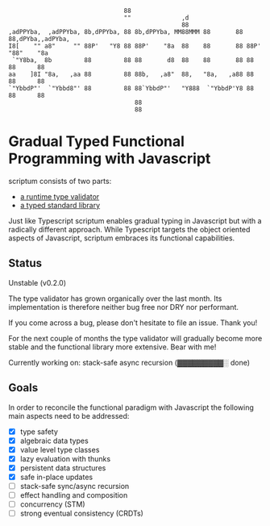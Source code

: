                                     88                                                    
                                    ""              ,d                                    
                                                    88                                    
    ,adPPYba,  ,adPPYba, 8b,dPPYba, 88 8b,dPPYba, MM88MMM 88       88 88,dPYba,,adPYba,   
    I8[    "" a8"     "" 88P'   "Y8 88 88P'    "8a  88    88       88 88P'   "88"    "8a  
     `"Y8ba,  8b         88         88 88       d8  88    88       88 88      88      88  
    aa    ]8I "8a,   ,aa 88         88 88b,   ,a8"  88,   "8a,   ,a88 88      88      88  
    `"YbbdP"'  `"Ybbd8"' 88         88 88`YbbdP"'   "Y888  `"YbbdP'Y8 88      88      88  
                                       88                                                 
                                       88                                                 
                                   
# Gradual Typed Functional Programming with Javascript

scriptum consists of two parts:

* [a runtime type validator](https://github.com/kongware/scriptum/blob/master/type-validator.md)
* [a typed standard library](https://github.com/kongware/scriptum/blob/master/library.md)

Just like Typescript scriptum enables gradual typing in Javascript but with a radically different approach. While Typescript targets the object oriented aspects of Javascript, scriptum embraces its functional capabilities.

## Status

Unstable (v0.2.0)

The type validator has grown organically over the last month. Its implementation is therefore neither bug free nor DRY nor performant.

If you come across a bug, please don't hesitate to file an issue. Thank you!

For the next couple of months the type validator will gradually become more stable and the functional library more extensive. Bear with me!

Currently working on: stack-safe async recursion (▓▓▓▓▓▓▓▓▓░ done)

## Goals

In order to reconcile the functional paradigm with Javascript the following main aspects need to be addressed:

- [x] type safety
- [x] algebraic data types
- [x] value level type classes
- [x] lazy evaluation with thunks
- [x] persistent data structures
- [x] safe in-place updates
- [ ] stack-safe sync/async recursion
- [ ] effect handling and composition
- [ ] concurrency (STM)
- [ ] strong eventual consistency (CRDTs)
